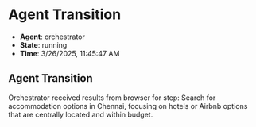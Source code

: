 # Agent Transition

- **Agent**: orchestrator
- **State**: running
- **Time**: 3/26/2025, 11:45:47 AM

## Agent Transition

Orchestrator received results from browser for step: Search for accommodation options in Chennai, focusing on hotels or Airbnb options that are centrally located and within budget.

